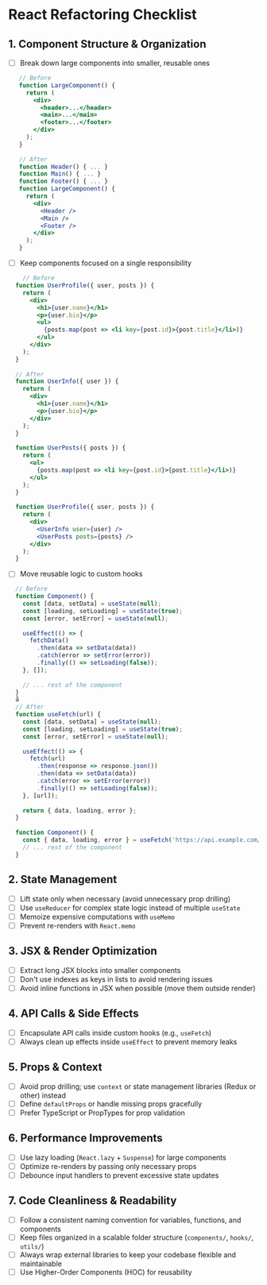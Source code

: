 # React Refactoring Checklist

## 1. Component Structure & Organization

- [ ] Break down large components into smaller, reusable ones
 ```jsx
    // Before
    function LargeComponent() {
      return (
        <div>
          <header>...</header>
          <main>...</main>
          <footer>...</footer>
        </div>
      );
    }
  
    // After
    function Header() { ... }
    function Main() { ... }
    function Footer() { ... }
    function LargeComponent() {
      return (
        <div>
          <Header />
          <Main />
          <Footer />
        </div>
      );
    }
  ```
  - [ ] Keep components focused on a single responsibility
  ```jsx
      // Before
    function UserProfile({ user, posts }) {
      return (
        <div>
          <h1>{user.name}</h1>
          <p>{user.bio}</p>
          <ul>
            {posts.map(post => <li key={post.id}>{post.title}</li>)}
          </ul>
        </div>
      );
    }
    
    // After
    function UserInfo({ user }) {
      return (
        <div>
          <h1>{user.name}</h1>
          <p>{user.bio}</p>
        </div>
      );
    }
    
    function UserPosts({ posts }) {
      return (
        <ul>
          {posts.map(post => <li key={post.id}>{post.title}</li>)}
        </ul>
      );
    }
    
    function UserProfile({ user, posts }) {
      return (
        <div>
          <UserInfo user={user} />
          <UserPosts posts={posts} />
        </div>
      );
    }
  ```
- [ ] Move reusable logic to custom hooks
```jsx
  // Before
  function Component() {
    const [data, setData] = useState(null);
    const [loading, setLoading] = useState(true);
    const [error, setError] = useState(null);
  
    useEffect(() => {
      fetchData()
        .then(data => setData(data))
        .catch(error => setError(error))
        .finally(() => setLoading(false));
    }, []);
  
    // ... rest of the component
  }
  å
  // After
  function useFetch(url) {
    const [data, setData] = useState(null);
    const [loading, setLoading] = useState(true);
    const [error, setError] = useState(null);
  
    useEffect(() => {
      fetch(url)
        .then(response => response.json())
        .then(data => setData(data))
        .catch(error => setError(error))
        .finally(() => setLoading(false));
    }, [url]);
  
    return { data, loading, error };
  }
  
  function Component() {
    const { data, loading, error } = useFetch('https://api.example.com/data');
    // ... rest of the component
  }
```

## 2. State Management

- [ ] Lift state only when necessary (avoid unnecessary prop drilling)
- [ ] Use `useReducer` for complex state logic instead of multiple `useState`
- [ ] Memoize expensive computations with `useMemo`
- [ ] Prevent re-renders with `React.memo`

## 3. JSX & Render Optimization

- [ ] Extract long JSX blocks into smaller components
- [ ] Don't use indexes as keys in lists to avoid rendering issues
- [ ] Avoid inline functions in JSX when possible (move them outside render)

## 4. API Calls & Side Effects

- [ ] Encapsulate API calls inside custom hooks (e.g., `useFetch`)
- [ ] Always clean up effects inside `useEffect` to prevent memory leaks

## 5. Props & Context

- [ ] Avoid prop drilling; use `context` or state management libraries (Redux or other) instead
- [ ] Define `defaultProps` or handle missing props gracefully
- [ ] Prefer TypeScript or PropTypes for prop validation

## 6. Performance Improvements

- [ ] Use lazy loading (`React.lazy` + `Suspense`) for large components
- [ ] Optimize re-renders by passing only necessary props
- [ ] Debounce input handlers to prevent excessive state updates

## 7. Code Cleanliness & Readability

- [ ] Follow a consistent naming convention for variables, functions, and components
- [ ] Keep files organized in a scalable folder structure (`components/`, `hooks/`, `utils/`)
- [ ] Always wrap external libraries to keep your codebase flexible and maintainable
- [ ] Use Higher-Order Components (HOC) for reusability
